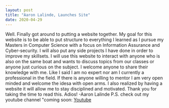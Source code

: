 ```yaml
---
layout: post
title: "Aaron Lalinde, Launches Site"
date: 2020-04-29
---
```


Well. Finally got around to putting a website together. My goal for this website is to be able to put structure to everything I learned
as I pursue my Masters in Computer Science with a focus on Information Assurance and Cyber-security. I will also put any side projects I have done in order to improve my skillsets. I will use this website to interact with anyone who is also on the same boat and wants to discuss topics from our classes or anyone just curious on the subject. I welcome anyone to share their knowledge with me. Like I said I am no expert nor am I currently a professional in the field. If there is anyone willing to mentor I am very open minded and welcome the idesa with open arms. I also realized by having a website it will allow me to stay disciplined and motivated. Thank you for taking the time to read this. Adios! -Aaron Lalinde 
P.S. check out my youtube channel "coming soon: [Youtube](https://www.youtube.com/channel/UCQjBOBMb7FadVg6065M_1LA/featured?view_as=subscriber) 

